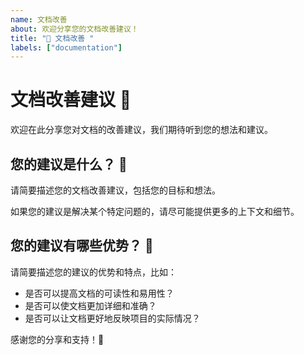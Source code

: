 ```yaml
---
name: 文档改善
about: 欢迎分享您的文档改善建议！
title: "📝 文档改善 "
labels: ["documentation"]
---
```


# 文档改善建议 📝

欢迎在此分享您对文档的改善建议，我们期待听到您的想法和建议。

## 您的建议是什么？ 🤔

请简要描述您的文档改善建议，包括您的目标和想法。

如果您的建议是解决某个特定问题的，请尽可能提供更多的上下文和细节。

## 您的建议有哪些优势？ 🌟

请简要描述您的建议的优势和特点，比如：

- 是否可以提高文档的可读性和易用性？
- 是否可以使文档更加详细和准确？
- 是否可以让文档更好地反映项目的实际情况？

感谢您的分享和支持！🙏
